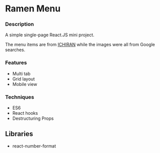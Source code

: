 # Ramen Menu

### Description
A simple single-page React.JS mini project. 

The menu items are from <a href="https://www.ichiranusa.com/menu/#menu">ICHIRAN</a> while the images were all from Google searches. 

### Features
- Multi tab
- Grid layout
- Mobile view


### Techniques 
- ES6 
- React hooks
- Destructuring Props

## Libraries
- react-number-format
